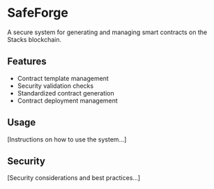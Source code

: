 # SafeForge

A secure system for generating and managing smart contracts on the Stacks blockchain.

## Features
- Contract template management
- Security validation checks
- Standardized contract generation
- Contract deployment management

## Usage
[Instructions on how to use the system...]

## Security
[Security considerations and best practices...]
